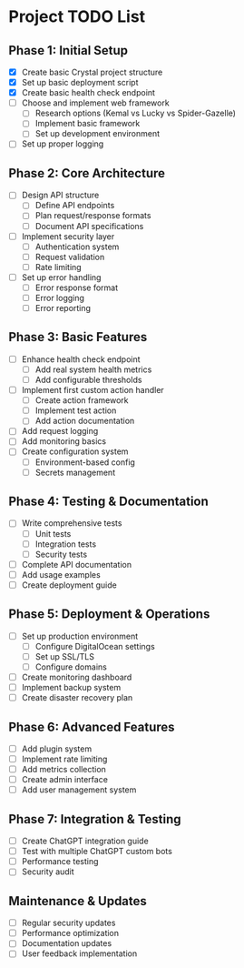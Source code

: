 # Project TODO List

## Phase 1: Initial Setup
- [x] Create basic Crystal project structure
- [x] Set up basic deployment script
- [x] Create basic health check endpoint
- [ ] Choose and implement web framework
  - [ ] Research options (Kemal vs Lucky vs Spider-Gazelle)
  - [ ] Implement basic framework
  - [ ] Set up development environment
- [ ] Set up proper logging

## Phase 2: Core Architecture
- [ ] Design API structure
  - [ ] Define API endpoints
  - [ ] Plan request/response formats
  - [ ] Document API specifications
- [ ] Implement security layer
  - [ ] Authentication system
  - [ ] Request validation
  - [ ] Rate limiting
- [ ] Set up error handling
  - [ ] Error response format
  - [ ] Error logging
  - [ ] Error reporting

## Phase 3: Basic Features
- [ ] Enhance health check endpoint
  - [ ] Add real system health metrics
  - [ ] Add configurable thresholds
- [ ] Implement first custom action handler
  - [ ] Create action framework
  - [ ] Implement test action
  - [ ] Add action documentation
- [ ] Add request logging
- [ ] Add monitoring basics
- [ ] Create configuration system
  - [ ] Environment-based config
  - [ ] Secrets management

## Phase 4: Testing & Documentation
- [ ] Write comprehensive tests
  - [ ] Unit tests
  - [ ] Integration tests
  - [ ] Security tests
- [ ] Complete API documentation
- [ ] Add usage examples
- [ ] Create deployment guide

## Phase 5: Deployment & Operations
- [ ] Set up production environment
  - [ ] Configure DigitalOcean settings
  - [ ] Set up SSL/TLS
  - [ ] Configure domains
- [ ] Create monitoring dashboard
- [ ] Implement backup system
- [ ] Create disaster recovery plan

## Phase 6: Advanced Features
- [ ] Add plugin system
- [ ] Implement rate limiting
- [ ] Add metrics collection
- [ ] Create admin interface
- [ ] Add user management system

## Phase 7: Integration & Testing
- [ ] Create ChatGPT integration guide
- [ ] Test with multiple ChatGPT custom bots
- [ ] Performance testing
- [ ] Security audit

## Maintenance & Updates
- [ ] Regular security updates
- [ ] Performance optimization
- [ ] Documentation updates
- [ ] User feedback implementation
